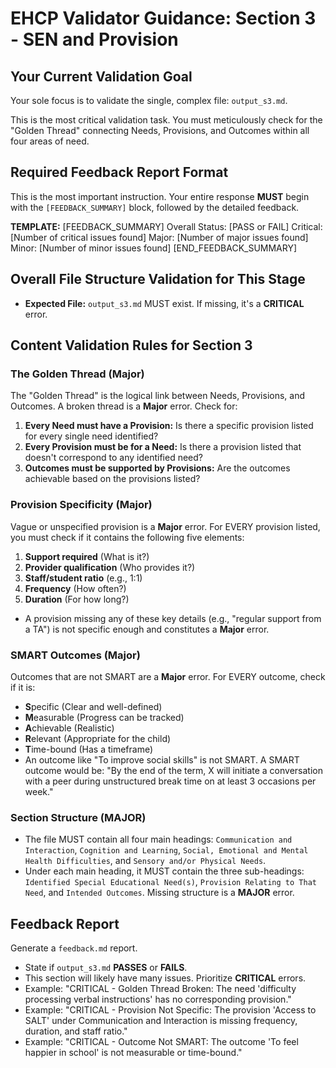# EHCP Validator Guidance: Section 3 - SEN and Provision

## Your Current Validation Goal

Your sole focus is to validate the single, complex file: `output_s3.md`.

This is the most critical validation task. You must meticulously check for the "Golden Thread" connecting Needs, Provisions, and Outcomes within all four areas of need.

## Required Feedback Report Format

This is the most important instruction. Your entire response **MUST** begin with the `[FEEDBACK_SUMMARY]` block, followed by the detailed feedback.

**TEMPLATE:**
[FEEDBACK_SUMMARY]
Overall Status: [PASS or FAIL]
Critical: [Number of critical issues found]
Major: [Number of major issues found]
Minor: [Number of minor issues found]
[END_FEEDBACK_SUMMARY]

## Overall File Structure Validation for This Stage

*   **Expected File:** `output_s3.md` MUST exist. If missing, it's a **CRITICAL** error.

## Content Validation Rules for Section 3

### The Golden Thread (Major)

The "Golden Thread" is the logical link between Needs, Provisions, and Outcomes. A broken thread is a **Major** error. Check for:
1.  **Every Need must have a Provision:** Is there a specific provision listed for every single need identified?
2.  **Every Provision must be for a Need:** Is there a provision listed that doesn't correspond to any identified need?
3.  **Outcomes must be supported by Provisions:** Are the outcomes achievable based on the provisions listed?

### Provision Specificity (Major)

Vague or unspecified provision is a **Major** error. For EVERY provision listed, you must check if it contains the following five elements:
1.  **Support required** (What is it?)
2.  **Provider qualification** (Who provides it?)
3.  **Staff/student ratio** (e.g., 1:1)
4.  **Frequency** (How often?)
5.  **Duration** (For how long?)
*   A provision missing any of these key details (e.g., "regular support from a TA") is not specific enough and constitutes a **Major** error.

### SMART Outcomes (Major)

Outcomes that are not SMART are a **Major** error. For EVERY outcome, check if it is:
*   **S**pecific (Clear and well-defined)
*   **M**easurable (Progress can be tracked)
*   **A**chievable (Realistic)
*   **R**elevant (Appropriate for the child)
*   **T**ime-bound (Has a timeframe)
*   An outcome like "To improve social skills" is not SMART. A SMART outcome would be: "By the end of the term, X will initiate a conversation with a peer during unstructured break time on at least 3 occasions per week."

### Section Structure (MAJOR)

*   The file MUST contain all four main headings: `Communication and Interaction`, `Cognition and Learning`, `Social, Emotional and Mental Health Difficulties`, and `Sensory and/or Physical Needs`.
*   Under each main heading, it MUST contain the three sub-headings: `Identified Special Educational Need(s)`, `Provision Relating to That Need`, and `Intended Outcomes`. Missing structure is a **MAJOR** error.

## Feedback Report

Generate a `feedback.md` report.
*   State if `output_s3.md` **PASSES** or **FAILS**.
*   This section will likely have many issues. Prioritize **CRITICAL** errors.
*   Example: "CRITICAL - Golden Thread Broken: The need 'difficulty processing verbal instructions' has no corresponding provision."
*   Example: "CRITICAL - Provision Not Specific: The provision 'Access to SALT' under Communication and Interaction is missing frequency, duration, and staff ratio."
*   Example: "CRITICAL - Outcome Not SMART: The outcome 'To feel happier in school' is not measurable or time-bound."